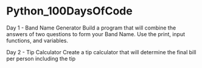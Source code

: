 # Python_100DaysOfCode
Day 1 - Band Name Generator 
Build a program that will combine the answers of two questions to form your Band Name. Use the print, input functions, and variables. 

Day 2 - Tip Calculator
Create a tip calculator that will determine the final bill per person including the tip

